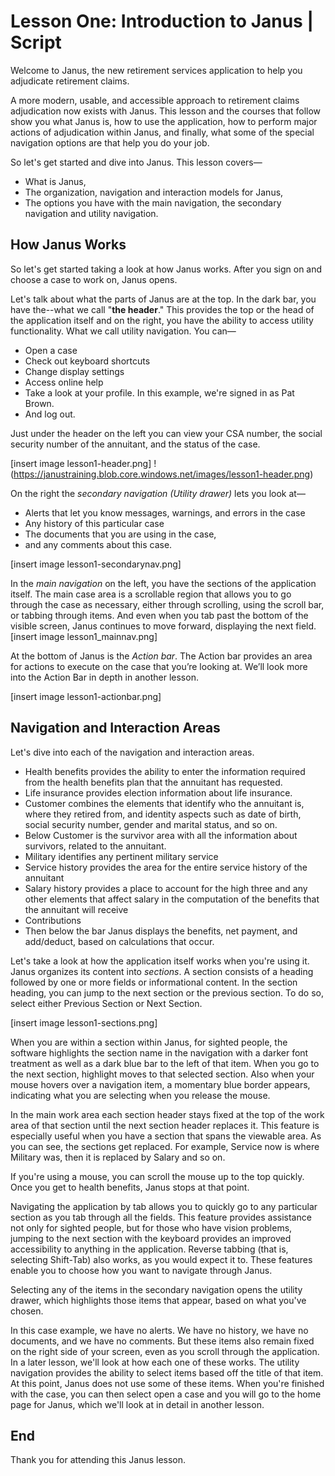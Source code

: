 # Lesson One: Introduction to Janus | Script
Welcome to Janus, the new retirement services application to help you adjudicate retirement claims.

A more modern, usable, and accessible approach to retirement claims adjudication now exists with Janus. This lesson and the courses that follow show you what Janus is, how to use the application, how to perform major actions of adjudication within Janus, and finally, what some of the special navigation options are that help you do your job.

So let's get started and dive into Janus. This lesson covers—

- What is Janus,
- The organization, navigation and interaction models for Janus,
- The options you have with the main navigation, the secondary navigation and utility navigation.

## How Janus Works
So let's get started taking a look at how Janus works. After you sign on and choose a case to work on, Janus opens.

Let's talk about what the parts of Janus are at the top. In the dark bar, you have the--what we call "**the header**." This provides the top or the head of the application itself and on the right, you have the ability to access utility functionality. What we call utility navigation. You can—

- Open a case
- Check out keyboard shortcuts
- Change display settings
- Access online help
- Take a look at your profile. In this example, we're signed in as Pat Brown.
- And log out.

Just under the header on the left you can view your CSA number, the social security number of the annuitant, and the status of the case.

[insert image lesson1-header.png]
!(https://janustraining.blob.core.windows.net/images/lesson1-header.png)

On the right the _secondary navigation (Utility drawer)_ lets you look at—

- Alerts that let you know messages, warnings, and errors in the case
- Any history of this particular case
- The documents that you are using in the case,
- and any comments about this case.

[insert image lesson1-secondarynav.png]

In the _main navigation_ on the left, you have the sections of the application itself. The main case area is a scrollable region that allows you to go through the case as necessary, either through scrolling, using the scroll bar, or tabbing through items. And even when you tab past the bottom of the visible screen, Janus continues to move forward, displaying the next field.
[insert image lesson1_mainnav.png]

At the bottom of Janus is the _Action bar_. The Action bar provides an area for actions to execute on the case that you’re looking at. We’ll look more into the Action Bar in depth in another lesson. 

[insert image lesson1-actionbar.png]

## Navigation and Interaction Areas
Let's dive into each of the navigation and interaction areas.

- Health benefits provides the ability to enter the information required from the health benefits plan that the annuitant has requested.
- Life insurance provides election information about life insurance.
- Customer combines the elements that identify who the annuitant is, where they retired from, and identity aspects such as date of birth, social security number, gender and marital status, and so on.
- Below Customer is the survivor area with all the information about survivors, related to the annuitant.
- Military identifies any pertinent military service
- Service history provides the area for the entire service history of the annuitant
- Salary history provides a place to account for the high three and any other elements that affect salary in the computation of the benefits that the annuitant will receive
- Contributions
- Then below the bar Janus displays the benefits, net payment, and add/deduct, based on calculations that occur.

Let's take a look at how the application itself works when you're using it. Janus organizes its content into _sections_. A section consists of a heading followed by one or more fields or informational content. In the section heading, you can jump to the next section or the previous section. To do so, select either Previous Section or Next Section.

[insert image lesson1-sections.png]

When you are within a section within Janus, for sighted people, the software highlights the section name in the navigation with a darker font treatment as well as a dark blue bar to the left of that item. When you go to the next section, highlight moves to that selected section. Also when your mouse hovers over a navigation item, a momentary blue border appears, indicating what you are selecting when you release the mouse.

In the main work area each section header stays fixed at the top of the work area of that section until the next section header replaces it. This feature is especially useful when you have a section that spans the viewable area. As you can see, the sections get replaced. For example, Service now is where Military was, then it is replaced by Salary and so on.

If you're using a mouse, you can scroll the mouse up to the top quickly. Once you get to health benefits, Janus stops at that point.

Navigating the application by tab allows you to quickly go to any particular section as you tab through all the fields. This feature provides assistance not only for sighted people, but for those who have vision problems, jumping to the next section with the keyboard provides an improved accessibility to anything in the application. Reverse tabbing (that is, selecting Shift-Tab) also works, as you would expect it to. These features enable you to choose how you want to navigate through Janus.

Selecting any of the items in the secondary navigation opens the utility drawer, which highlights those items that appear, based on what you've chosen.

In this case example, we have no alerts. We have no history, we have no documents, and we have no comments. But these items also remain fixed on the right side of your screen, even as you scroll through the application. In a later lesson, we'll look at how each one of these works. The utility navigation provides the ability to select items based off the title of that item. At this point, Janus does not use some of these items. When you're finished with the case, you can then select open a case and you will go to the home page for Janus, which we'll look at in detail in another lesson.

## End
Thank you for attending this Janus lesson.
